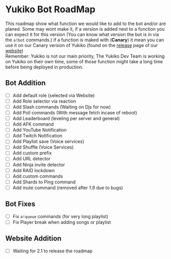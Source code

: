 # Yukiko Bot RoadMap
This roadmap show what function we would like to add to the bot and/or are planed. Some may wont make it, if a version is added next to a function you can expect it for this version (You can know what version the bot is in via the `a!bot` commands.) if a function is maked with (**Canary**) it mean you can use it on our Canary version of Yukiko (found on the [release](https://yukiko.app/release) page of our [website](https://Yukiko.app))  
Remember: Yukiko is not our main priority, The Yukiko Dev Team is working on Yukiko on their own time, some of those function might take a long time before being deployed in production.

## Bot Addition

- [ ] Add default role (selected via Website)
- [ ] Add Role selector via reaction
- [ ] Add Slash commands (Waiting on Djs for now)
- [ ] Add Poll commands (With message fetch incase of reboot)
- [ ] Add Leaderboard (leveling per server and general)
- [ ] Add AFK command
- [ ] Add YouTube Notification
- [ ] Add Twitch Notification
- [ ] Add Playlist save (Voice services)
- [ ] Add Shuffle (Voice Services)
- [ ] Add custom prefix
- [ ] Add URL detector
- [ ] Add Ninja invite detector
- [ ] Add RAID lockdown
- [ ] Add custom commands
- [ ] Add Shards to Ping command
- [ ] Add mute command (removed after 1.9 due to bugs)

## Bot Fixes
- [ ] Fix `a!queue` commands (for very long playlist)
- [ ] Fix Player break when adding songs or playlist

## Website Addition

- [ ] Waiting for 2.1 to release the roadmap
